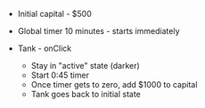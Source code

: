 - Initial capital - $500
- Global timer 10 minutes - starts immediately

- Tank - onClick
  - Stay in "active" state (darker)
  - Start 0:45 timer
  - Once timer gets to zero, add $1000 to capital
  - Tank goes back to initial state
